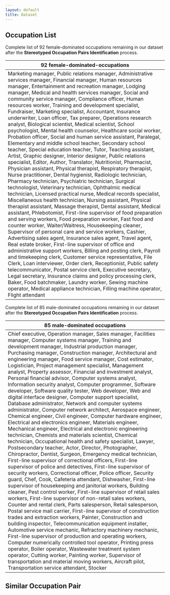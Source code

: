 ```yaml
---
layout: default
title: Dataset
---
```

## Occupation List
Complete list of 92 female-dominated occupations remaining in our dataset after the **Stereotyped Occupation Pairs Identification** process.

|92 female-dominated-occupations|
| ---- |
|Marketing manager, Public relations manager, Administrative services manager, Financial manager, Human resources manager, Entertainment and recreation manager, Lodging manager, Medical and health services manager, Social and community service manager, Compliance officer, Human resources worker, Training and development specialist, Fundraiser, Marketing specialist, Accountant, Insurance underwriter, Loan officer, Tax preparer, Operations research analyst, Biological scientist, Medical scientist, School psychologist, Mental health counselor, Healthcare social worker, Probation officer, Social and human service assistant, Paralegal, Elementary and middle school teacher, Secondary school teacher, Special education teacher, Tutor, Teaching assistant, Artist, Graphic designer, Interior designer, Public relations specialist, Editor, Author, Translator, Nutritionist, Pharmacist, Physician assistant, Physical therapist, Respiratory therapist, Nurse practitioner, Dental hygienist, Radiologic technician, Pharmacy technician, Psychiatric technician, Surgical technologist, Veterinary technician, Ophthalmic medical technician, Licensed practical nurse, Medical records specialist, Miscellaneous health technician, Nursing assistant, Physical therapist assistant, Massage therapist, Dental assistant, Medical assistant, Phlebotomist, First-line supervisor of food preparation and serving workers, Food preparation worker, Fast food and counter worker, Waiter/Waitress, Housekeeping cleaner, Supervisor of personal care and service workers, Cashier, Advertising sales agent, Insurance sales agent, Travel agent, Real estate broker, First-line supervisor of office and administrative support workers, Billing and posting clerk, Payroll and timekeeping clerk, Customer service representative, File Clerk, Loan interviewer, Order clerk, Receptionist, Public safety telecommunicator, Postal service clerk, Executive secretary, Legal secretary, Insurance claims and policy processing clerk, Baker, Food batchmaker, Laundry worker, Sewing machine operator, Medical appliance technician, Filling machine operator, Flight attendant|


Complete list of 85 male-dominated occupations remaining in our dataset after the **Stereotyped Occupation Pairs Identification** process.

|85 male-dominated occupations|
| ---- |
|Chief executive, Operation manager, Sales manager, Facilities manager, Computer systems manager, Training and development manager, Industrial production manager, Purchasing manager, Construction manager, Architectural and engineering manager, Food service manager, Cost estimator, Logistician, Project management specialist, Management analyst, Property assessor, Financial and investment analyst, Personal financial advisor, Computer systems analyst, Information security analyst, Computer programmer, Software developer, Software quality tester, Web developer, Web and digital interface designer, Computer support specialist, Database administrator, Network and computer systems administrator, Computer network architect, Aerospace engineer, Chemical engineer, Civil engineer, Computer hardware engineer, Electrical and electronics engineer, Materials engineer, Mechanical engineer, Electrical and electronic engineering technician, Chemists and materials scientist, Chemical technician, Occupational health and safety specialist, Lawyer, Postsecondary teacher, Actor, Director, Photographer, Chiropractor, Dentist, Surgeon, Emergency medical technician, First-line supervisor of correctional officers, First-line supervisor of police and detectives, First-line supervisor of security workers, Correctional officer, Police officer, Security guard, Chef, Cook, Cafeteria attendant, Dishwasher, First-line supervisor of housekeeping and janitorial workers, Building cleaner, Pest control worker, First-line supervisor of retail sales workers, First-line supervisor of non-retail sales workers, Counter and rental clerk, Parts salesperson, Retail salesperson, Postal service mail carrier, First-line supervisor of construction trades and extraction workers, Painter, Construction and building inspector, Telecommunication equipment installer, Automotive service mechanic, Refractory machinery mechanic, First-line supervisor of production and operating workers, Computer numerically controlled tool operator, Printing press operator, Boiler operator, Wastewater treatment system operator, Cutting worker, Painting worker, Supervisor of transportation and material moving workers, Aircraft pilot, Transportation service attendant, Stocker|

## Similar Occupation Pair
